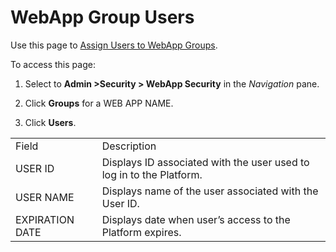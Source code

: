 # WebApp Group Users

<div class="use">

Use this page to [Assign Users to WebApp
Groups](../Use_Cases/Assign_Users_to_WebApp_Groups.htm).

</div>

To access this page:

1.  Select to **Admin \>Security \> WebApp Security** in
    the *Navigation* pane.

2.  Click **Groups** for a WEB APP NAME.

3.  Click
**Users**.

|                 |                                                                      |
| --------------- | -------------------------------------------------------------------- |
| Field           | Description                                                          |
| USER ID         | Displays ID associated with the user used to log in to the Platform. |
| USER NAME       | Displays name of the user associated with the User ID.               |
| EXPIRATION DATE | Displays date when user’s access to the Platform expires.            |
